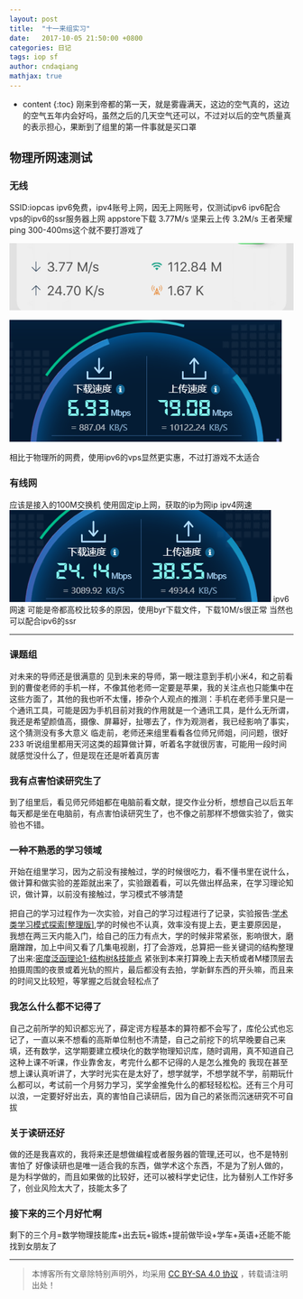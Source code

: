 ```yaml
---
layout: post
title:  "十一来组实习"
date:   2017-10-05 21:50:00 +0800
categories: 日记
tags: iop sf
author: cndaqiang
mathjax: true
---
```

* content
{:toc}
刚来到帝都的第一天，就是雾霾满天，这边的空气真的，这边的空气五年内会好吗，虽然之后的几天空气还可以，不过对以后的空气质量真的表示担心，果断到了组里的第一件事就是买口罩




## 物理所网速测试
### 无线
SSID:iopcas
ipv6免费，ipv4账号上网，因无上网账号，仅测试ipv6
ipv6配合vps的ipv6的ssr服务器上网
appstore下载 3.77M/s
坚果云上传 3.2M/s
王者荣耀ping 300-400ms这个就不要打游戏了

![手机ipv6 ssr，AppStore下载](/uploads/2017/10/086a959fe63b2eab107cdd963b788f01.png)


![PC ipv6 ssr 网速测试](/uploads/2017/10/13dc3bcdd18a7141d4e0983214432568.png)

相比于物理所的网费，使用ipv6的vps显然更实惠，不过打游戏不太适合
### 有线网
应该是接入的100M交换机
使用固定ip上网，获取的ip为网ip
ipv4网速
![](/uploads/2017/10/ee51bc303ae3f75f8f1d1b9b611bb43c.png)
ipv6网速
可能是帝都高校比较多的原因，使用byr下载文件，下载10M/s很正常
当然也可以配合ipv6的ssr

---
### 课题组
对未来的导师还是很满意的
见到未来的导师，第一眼注意到手机小米4，和之前看到的曹俊老师的手机一样，不像其他老师一定要是苹果，我的关注点也只能集中在这些方面了，其他的我也听不太懂，掺杂个人观点的推测：手机在老师手里只是一个通讯工具，可能是因为手机目前对我的作用就是一个通讯工具，是什么无所谓，我还是希望颜值高，摄像、屏幕好，扯哪去了，作为观测者，我已经影响了事实，这个猜测没有多大意义
临走前，老师还来组里看看各位师兄师姐，问问题，很好233
听说组里都用天河这类的超算做计算，听着名字就很厉害，可能用一段时间就感觉没什么了，但是现在还是听着真厉害

### 我有点害怕读研究生了
到了组里后，看见师兄师姐都在电脑前看文献，提交作业分析，想想自己以后五年每天都是坐在电脑前，有点害怕读研究生了，也不像之前那样不想做实验了，做实验也不错。
### 一种不熟悉的学习领域
开始在组里学习，因为之前没有接触过，学的时候很吃力，看不懂书里在说什么，做计算和做实验的差距就出来了，实验跟着看，可以先做出样品来，在学习理论知识，做计算，以前没有接触过，学习模式不够清楚

把自己的学习过程作为一次实验，对自己的学习过程进行了记录，实验报告:[学术类学习模式探索[整理版]](/2017/10/04/sci/),学的时候也不认真，效率没有提上去，更主要原因是，我想在两三天内能入门，给自己的压力有点大，学的时候非常紧张，影响很大，磨磨蹭蹭，加上中间又看了几集电视剧，打了会游戏，总算把一些关键词的结构整理了出来:[密度泛函理论1-结构树&技能点](/2017/10/02/dft/)
紧张到本来打算晚上去天桥或者M楼顶层去拍摄周围的夜景或着光轨的照片，最后都没有去拍，学新鲜东西的开头嘛，而且来的时间又比较短，等掌握之后就会轻松点了
### 我怎么什么都不记得了
自己之前所学的知识都忘光了，薛定谔方程基本的算符都不会写了，库伦公式也忘记了，一直以来不想看的高斯单位制也不清楚，自己之前挖下的坑早晚要自己来填，还有数学，这学期要建立模块化的数学物理知识库，随时调用，真不知道自己这种上课不听课，作业靠舍友，考完什么都不记得的人是怎么推免的
我现在甚至想上课认真听讲了，大学时光实在是太好了，想学就学，不想学就不学，前期玩什么都可以，考试前一个月努力学习，奖学金推免什么的都轻轻松松。还有三个月可以浪，一定要好好出去，真的害怕自己读研后，因为自己的紧张而沉迷研究不可自拔
### 关于读研还好
做的还是我喜欢的，我将来还是想做编程或者服务器的管理,还可以，也不是特别害怕了
好像读研也是唯一适合我的东西，做学术这个东西，不是为了别人做的，是为科学做的，而且如果做的比较好，还可以被科学史记住，比为替别人工作好多了，创业风险太大了，技能太多了
### 接下来的三个月好忙啊
剩下的三个月=数学物理技能库+出去玩+锻炼+提前做毕设+学车+英语+还能不能找到女朋友了







------
>本博客所有文章除特别声明外，均采用 [CC BY-SA 4.0 协议](https://creativecommons.org/licenses/by-sa/4.0/deed.zh) ，转载请注明出处！
